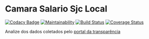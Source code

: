 # Camara Salario Sjc Local

[![Codacy Badge](https://api.codacy.com/project/badge/Grade/d474008984c94972bbbe4a965c21e356)](https://www.codacy.com/app/alexNeto/camara-salario-sjc-local?utm_source=github.com&amp;utm_medium=referral&amp;utm_content=alexNeto/camara-salario-sjc-local&amp;utm_campaign=Badge_Grade)
[![Maintainability](https://api.codeclimate.com/v1/badges/e75255719f5abd1f673e/maintainability)](https://codeclimate.com/github/alexNeto/camara-salario-sjc-local/maintainability)
[![Build Status](https://travis-ci.org/alexNeto/transparencia-sjc-back.svg?branch=master)](https://travis-ci.org/alexNeto/transparencia-sjc-back)
[![Coverage Status](https://coveralls.io/repos/github/alexNeto/transparencia-sjc-back/badge.svg?branch=master)](https://coveralls.io/github/alexNeto/transparencia-sjc-back?branch=master)

Analize dos dados coletados pelo [portal da transparência](http://portal.camarasjc.sp.gov.br:8080/cmsjc/websis/portal_transparencia/financeiro/contas_publicas/index.php?consulta=../lei_acesso/lai_remuneracoes)
